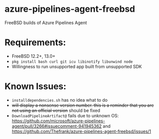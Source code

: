 # azure-pipelines-agent-freebsd
FreeBSD builds of Azure Pipelines Agent
# Requirements:
- FreeBSD 12.2+, 13.0+
- `pkg install bash curl git icu libinotify libunwind node`
- Willingness to run unsupported app built from unsupported SDK

# Known Issues:
- `installdependencies.sh` has no idea what to do
- ~~will display a nonsense version number. this is a reminder that you are not using an official version~~ should be fixed
- `DownloadPipelineArtifact@` fails due to unknown OS: https://github.com/microsoft/azure-pipelines-agent/pull/3266#issuecomment-941945362 and https://github.com/Thefrank/azure-pipelines-agent-freebsd/issues/1

